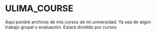 # ULIMA_COURSE
Aquí pondré archivos de mis cursos de mi universidad. Ya sea de algún trabajo grupal o evaluación.
Estará dividido por cursos
